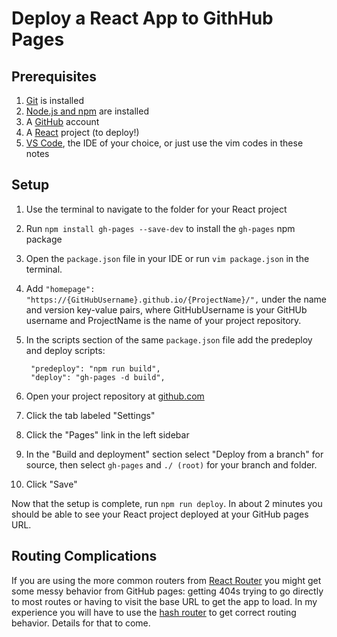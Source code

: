 # Deploy a React App to GithHub Pages

## Prerequisites

1. [Git](https://git-scm.com/book/en/v2/Getting-Started-Installing-Git) is installed
1. [Node.js and npm](https://docs.npmjs.com/downloading-and-installing-node-js-and-npm) are installed
1. A [GitHub](https://github.com) account
1. A [React](https://reactjs.org) project (to deploy!)
1. [VS Code](https://code.visualstudio.com), the IDE of your choice, or just use the vim codes in these notes

## Setup

1. Use the terminal to navigate to the folder for your React project
1. Run `npm install gh-pages --save-dev` to install the `gh-pages` npm package
1. Open the `package.json` file in your IDE or run `vim package.json` in the terminal.
1. Add `"homepage": "https://{GitHubUsername}.github.io/{ProjectName}/",` under the name and version key-value pairs, where GitHubUsername is your GitHUb username and ProjectName is the name of your project repository.
1. In the scripts section of the same `package.json` file add the predeploy and deploy scripts:

        "predeploy": "npm run build",
        "deploy": "gh-pages -d build",

1. Open your project repository at [github.com](https://github.com)
1. Click the tab labeled "Settings"
1. Click the "Pages" link in the left sidebar
1. In the "Build and deployment" section select "Deploy from a branch" for source, then select `gh-pages` and `./ (root)` for your branch and folder.
1. Click "Save"

Now that the setup is complete, run `npm run deploy`. In about 2 minutes you should be able to see your React project deployed at your GitHub pages URL.

## Routing Complications

If you are using the more common routers from [React Router](https://reactrouter.com) you might get some messy behavior from GitHub pages: getting 404s trying to go directly to most routes or having to visit the base URL to get the app to load. In my experience you will have to use the [hash router](https://reactrouter.com/en/main/router-components/hash-router) to get correct routing behavior. Details for that to come.
